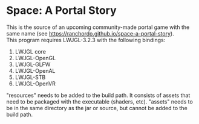 # Space: A Portal Story  
This is the source of an upcoming community-made portal game with the same name (see <https://ranchordo.github.io/space-a-portal-story>).  
This program requires LWJGL-3.2.3 with the following bindings:  
1. LWJGL core  
2. LWJGL-OpenGL  
3. LWJGL-GLFW  
4. LWJGL-OpenAL  
4. LWJGL-STB  
4. LWJGL-OpenVR  
  
"resources" needs to be added to the build path. It consists of assets that need to be packaged with the executable (shaders, etc). "assets" needs to be in the same directory as the jar or source, but cannot be added to the build path.   
 